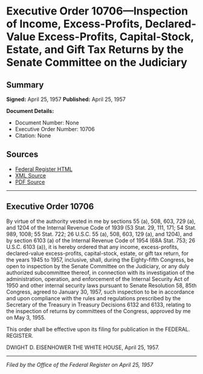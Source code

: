 # Executive Order 10706—Inspection of Income, Excess-Profits, Declared-Value Excess-Profits, Capital-Stock, Estate, and Gift Tax Returns by the Senate Committee on the Judiciary

## Summary

**Signed:** April 25, 1957
**Published:** April 25, 1957

**Document Details:**
- Document Number: None
- Executive Order Number: 10706
- Citation: None

## Sources
- [Federal Register HTML](https://www.presidency.ucsb.edu/documents/executive-order-10706-inspection-income-excess-profits-declared-value-excess-profits)
- [XML Source](None)
- [PDF Source](None)

---

## Executive Order 10706

By virtue of the authority vested in me by sections 55 (a), 508, 603, 729 (a), and 1204 of the Internal Revenue Code of 1939 (53 Stat. 29, 111, 171; 54 Stat. 989, 1008; 55 Stat. 722; 26 U.S.C. 55 (a), 508, 603, 129 (a), and 1204), and by section 6103 (a) of the Internal Revenue Code of 1954 (68A Stat. 753; 26 U.S.C. 6103 (a)), it is hereby ordered that any income, excess-profits, declared-value excess-profits, capital-stock, estate, or gift tax return, for the years 1945 to 1957, inclusive, shall, during the Eighty-fifth Congress, be open to inspection by the Senate Committee on the Judiciary, or any duly authorized subcommittee thereof, in connection with its investigation of the administration, operation, and enforcement of the Internal Security Act of 1950 and other internal security laws pursuant to Senate Resolution 58, 85th Congress, agreed to January 30, 1957, such inspection to be in accordance and upon compliance with the rules and regulations prescribed by the Secretary of the Treasury in Treasury Decisions 6132 and 6133, relating to the inspection of returns by committees of the Congress, approved by me on May 3, 1955.

This order shall be effective upon its filing for publication in the FEDERAL. REGISTER.

DWIGHT D. EISENHOWER
THE WHITE HOUSE,
April 25, 1957.

---

*Filed by the Office of the Federal Register on April 25, 1957*
